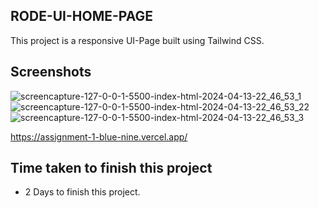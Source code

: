 
## RODE-UI-HOME-PAGE

This project is a responsive UI-Page built using Tailwind CSS.



## Screenshots
![screencapture-127-0-0-1-5500-index-html-2024-04-13-22_46_53_1](https://github.com/sakshi936/RODE-UI-HOME-PAGE/assets/130241239/1ae20065-726b-41e4-ab26-caad5f374a39)
![screencapture-127-0-0-1-5500-index-html-2024-04-13-22_46_53_22](https://github.com/sakshi936/RODE-UI-HOME-PAGE/assets/130241239/e628710c-dad1-40a4-b940-cf9f6591d239)
![screencapture-127-0-0-1-5500-index-html-2024-04-13-22_46_53_3](https://github.com/sakshi936/RODE-UI-HOME-PAGE/assets/130241239/1ae96b4d-7c56-4044-9c29-63a09c0b874e)




[https://assignment-1-blue-nine.vercel.app/ ](https://rode-ui-home-page.vercel.app/)

## Time taken to finish this project
- 2 Days to finish this project.
